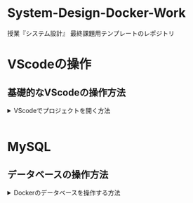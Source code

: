 # System-Design-Docker-Work

授業『システム設計』 最終課題用テンプレートのレポジトリ

# VScodeの操作
## 基礎的なVScodeの操作方法
<details>
<summary> VScodeでプロジェクトを開く方法 </summary>

## ターミナルから起動する手法

### 初回のみの設定
Ubuntu(Win)もしくはターミナル(mac)を起動し，以下のコマンドを実行する
```sh
git clone https://github.com/HazeyamaLab/system-design-docker-work.git
```

### 手順1
Docker Desktopを事前に起動したうえで，
Ubuntu(Win)もしくはターミナル(mac)を起動し，以下のコマンドを実行してプロジェクトフォルダに移るや課題プロジェクトを開く場合はsystem-design-docker-workを開く．
|  プロジェクト名  |  ディレクトリ名  |
| ---- | ---- |
|  動作確認  |  system-design-docker  |
|  stuinfo  |  system-design-docker-stuinfo  |
|  課題用テンプレート  |  system-design-docker-work  |
```sh
cd system-design-docker-work
```
### 手順2
以下のコマンドを実行してVScodeを起動
```sh
code .
```

### 手順3
VScodeをdev-containerで再度開く．右下のウインドウからReopen in containerを選択するか，Ctrl + Shift + pでコマンドパレットを開き，Reopen in Container を入力して選択する(gif参照)
![ubuntu](./imgs/open_code.gif "code")

### 手順4
手順5  
画面下部ターミナルで以下のコマンドを実行．もしターミナルが表示されていなければ，上部メニューバーの ターミナル -> 新しいターミナル で出現する．暫く待つと，ブラウザで http://localhost:8080/system-design-dev/ を開くとアプリケーションが操作できる．
```
./gradlew tR
```
![ubuntu](./imgs/vscode-terminal.png "terminal")  

## VScodeから起動する手法

VScodeを起動し，ファイル ->  最近使用した項目を開く<br>
[dev container:system-design-docker]等の開きたい項目をクリックするだけ
![ubuntu](./imgs/open_code_2.gif "code")

</details>

<br>

# MySQL
## データベースの操作方法
<details>
<summary> Dockerのデータベースを操作する方法 </summary>

### 前提
VScode を立ち上げて，dev-containerが立ち上がっている状態であること Docker Desktopを起動して下の画像のように，対象のStack(3つ座布団が重なっているようなアイコン)が緑色になっていればOK
![ubuntu](./imgs/docker-up.png "terminal")

### 手順1 Docker Desktopを起動する
もしdev-containerが立ち上がっていない場合は，VScodeの操作方法 -> 手順3を実行すること

### 手順2 対象のStackからhogehoge-dbというコンテナを開く
今回システム設計では3つのStackを配布するので，DB操作を行いたいプロジェクト(最終課題の場合はwork)を選択して， __末尾が-dbとなっているコンテナを選択__ して，Terminalを開く 詳細はGif参照
![ubuntu](./imgs/open_db.gif "code")

### 手順3 MySQLを起動する
以下のコマンドをTerminal上で実行
```
mysql -uroot -p
```
Enter password:と表示されてパスワード入力が求められるので，test と入力．__パスワードは入力しても画面上に表示されないので要注意！__ <br>
尚，今回用いるDBの基本情報は以下の通り
|    |    |
| ---- | ---- |
|  ユーザ名  |  root  |
|  パスワード  |  root  |
|  DB名  |  db  |

### 手順4 MySQLが立ち上がったら，任意の操作を行う．
以下のコマンドを入力して，データベースを選択した後，任意の操作が行える．
```
use db;
```


</details>